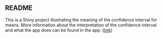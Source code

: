 ## README

This is a Shiny project illustrating the meaning of the confidence interval
for means. More information about the interpretation of the confidence interval
and what the app does can be found in the app. 
([link](https://ingorohlfing.shinyapps.io/confidence_interval/))


